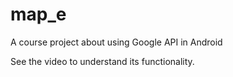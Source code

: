 # map_e
A course project about using Google API in Android

See the video to understand its functionality.
